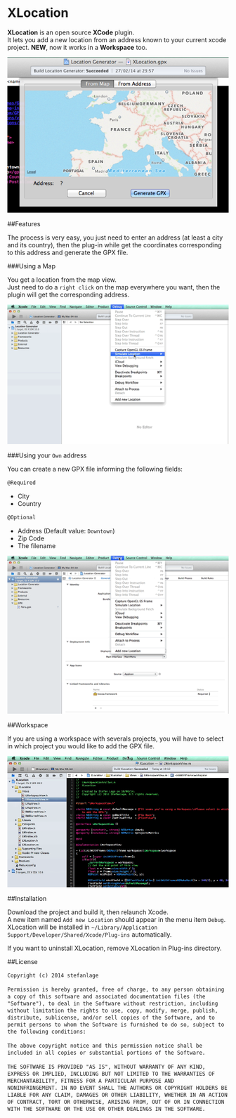 # XLocation

**XLocation** is an open source **XCode** plugin.
<br />
It lets you add a new location from an address known to your current xcode project. **NEW**, now it works in a **Workspace** too.
<br />

![Main](Screens/main.png)

##Features

The process is very easy, you just need to enter an address (at least a city and its country), then the plug-in while get the coordinates corresponding to this address and generate the GPX file.

###Using a Map

You get a location from the map view.
<br />
Just need to do a `right click` on the map everywhere you want, then the plugin will get the corresponding address.

![Demo](Screens/demo_map.gif)

###Using your `Own` address

You can create a new GPX file informing the following fields:

```` objective-c
@Required
````

- City
- Country

```` objective-c
@Optional
````

- Address 	(Default value: `Downtown`)
- Zip Code
- The filename

![Demo](Screens/demo_address.gif)

##Workspace

If you are using a workspace with severals projects, you will have to select in which project you would like to add the GPX file.


![Demo](Screens/demo_workspace.gif)

##Installation

Download the project and build it, then relaunch Xcode.
<br />
A new item named `Add new Location` should appear in the menu item `Debug`.
<br />
XLocation will be installed in `~/Library/Application Support/Developer/Shared/Xcode/Plug-ins` automatically.

If you want to uninstall XLocation, remove XLocation in Plug-ins directory.


##License

	Copyright (c) 2014 stefanlage

	Permission is hereby granted, free of charge, to any person obtaining
	a copy of this software and associated documentation files (the
	"Software"), to deal in the Software without restriction, including
	without limitation the rights to use, copy, modify, merge, publish,
	distribute, sublicense, and/or sell copies of the Software, and to
	permit persons to whom the Software is furnished to do so, subject to
	the following conditions:
		
	The above copyright notice and this permission notice shall be
	included in all copies or substantial portions of the Software.

	THE SOFTWARE IS PROVIDED "AS IS", WITHOUT WARRANTY OF ANY KIND,
	EXPRESS OR IMPLIED, INCLUDING BUT NOT LIMITED TO THE WARRANTIES OF
	MERCHANTABILITY, FITNESS FOR A PARTICULAR PURPOSE AND
	NONINFRINGEMENT. IN NO EVENT SHALL THE AUTHORS OR COPYRIGHT HOLDERS BE
	LIABLE FOR ANY CLAIM, DAMAGES OR OTHER LIABILITY, WHETHER IN AN ACTION
	OF CONTRACT, TORT OR OTHERWISE, ARISING FROM, OUT OF OR IN CONNECTION
	WITH THE SOFTWARE OR THE USE OR OTHER DEALINGS IN THE SOFTWARE.
